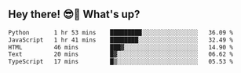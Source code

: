 ## Hey there! 😎👋 What's up?

<!--START_SECTION:waka-->

```txt
Python       1 hr 53 mins    █████████░░░░░░░░░░░░░░░░   36.09 %
JavaScript   1 hr 41 mins    ████████░░░░░░░░░░░░░░░░░   32.49 %
HTML         46 mins         ███▓░░░░░░░░░░░░░░░░░░░░░   14.90 %
Text         20 mins         █▓░░░░░░░░░░░░░░░░░░░░░░░   06.62 %
TypeScript   17 mins         █▒░░░░░░░░░░░░░░░░░░░░░░░   05.53 %
```

<!--END_SECTION:waka-->
